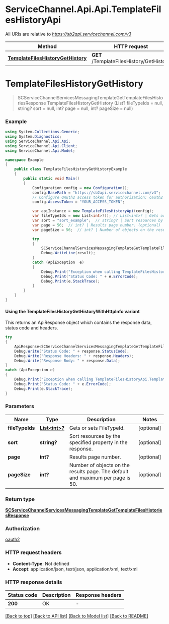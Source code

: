 # ServiceChannel.Api.Api.TemplateFilesHistoryApi

All URIs are relative to *https://sb2api.servicechannel.com/v3*

| Method | HTTP request | Description |
|--------|--------------|-------------|
| [**TemplateFilesHistoryGetHistory**](TemplateFilesHistoryApi.md#templatefileshistorygethistory) | **GET** /TemplateFilesHistory/GetHistory |  |

<a id="templatefileshistorygethistory"></a>
# **TemplateFilesHistoryGetHistory**
> SCServiceChannelServicesMessagingTemplateGetTemplateFilesHistoriesResponse TemplateFilesHistoryGetHistory (List<int>? fileTypeIds = null, string? sort = null, int? page = null, int? pageSize = null)



### Example
```csharp
using System.Collections.Generic;
using System.Diagnostics;
using ServiceChannel.Api.Api;
using ServiceChannel.Api.Client;
using ServiceChannel.Api.Model;

namespace Example
{
    public class TemplateFilesHistoryGetHistoryExample
    {
        public static void Main()
        {
            Configuration config = new Configuration();
            config.BasePath = "https://sb2api.servicechannel.com/v3";
            // Configure OAuth2 access token for authorization: oauth2
            config.AccessToken = "YOUR_ACCESS_TOKEN";

            var apiInstance = new TemplateFilesHistoryApi(config);
            var fileTypeIds = new List<int>?(); // List<int>? | Gets or sets FileTypeId. (optional) 
            var sort = "sort_example";  // string? | Sort resources by the specified property in the response. (optional) 
            var page = 56;  // int? | Results page number. (optional) 
            var pageSize = 56;  // int? | Number of objects on the results page. The default and maximum per page is 50. (optional) 

            try
            {
                SCServiceChannelServicesMessagingTemplateGetTemplateFilesHistoriesResponse result = apiInstance.TemplateFilesHistoryGetHistory(fileTypeIds, sort, page, pageSize);
                Debug.WriteLine(result);
            }
            catch (ApiException  e)
            {
                Debug.Print("Exception when calling TemplateFilesHistoryApi.TemplateFilesHistoryGetHistory: " + e.Message);
                Debug.Print("Status Code: " + e.ErrorCode);
                Debug.Print(e.StackTrace);
            }
        }
    }
}
```

#### Using the TemplateFilesHistoryGetHistoryWithHttpInfo variant
This returns an ApiResponse object which contains the response data, status code and headers.

```csharp
try
{
    ApiResponse<SCServiceChannelServicesMessagingTemplateGetTemplateFilesHistoriesResponse> response = apiInstance.TemplateFilesHistoryGetHistoryWithHttpInfo(fileTypeIds, sort, page, pageSize);
    Debug.Write("Status Code: " + response.StatusCode);
    Debug.Write("Response Headers: " + response.Headers);
    Debug.Write("Response Body: " + response.Data);
}
catch (ApiException e)
{
    Debug.Print("Exception when calling TemplateFilesHistoryApi.TemplateFilesHistoryGetHistoryWithHttpInfo: " + e.Message);
    Debug.Print("Status Code: " + e.ErrorCode);
    Debug.Print(e.StackTrace);
}
```

### Parameters

| Name | Type | Description | Notes |
|------|------|-------------|-------|
| **fileTypeIds** | [**List&lt;int&gt;?**](int.md) | Gets or sets FileTypeId. | [optional]  |
| **sort** | **string?** | Sort resources by the specified property in the response. | [optional]  |
| **page** | **int?** | Results page number. | [optional]  |
| **pageSize** | **int?** | Number of objects on the results page. The default and maximum per page is 50. | [optional]  |

### Return type

[**SCServiceChannelServicesMessagingTemplateGetTemplateFilesHistoriesResponse**](SCServiceChannelServicesMessagingTemplateGetTemplateFilesHistoriesResponse.md)

### Authorization

[oauth2](../README.md#oauth2)

### HTTP request headers

 - **Content-Type**: Not defined
 - **Accept**: application/json, text/json, application/xml, text/xml


### HTTP response details
| Status code | Description | Response headers |
|-------------|-------------|------------------|
| **200** | OK |  -  |

[[Back to top]](#) [[Back to API list]](../README.md#documentation-for-api-endpoints) [[Back to Model list]](../README.md#documentation-for-models) [[Back to README]](../README.md)

